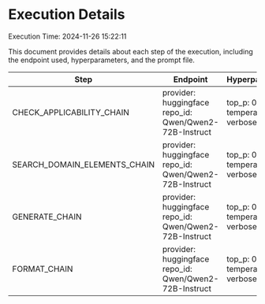 # Execution Details

Execution Time: 2024-11-26 15:22:11

This document provides details about each step of the execution, including the endpoint used, hyperparameters, and the prompt file.

| Step | Endpoint | Hyperparameters | Prompt Files |
|------|----------|-----------------|--------------|
| CHECK_APPLICABILITY_CHAIN | provider: huggingface<br>repo_id: Qwen/Qwen2-72B-Instruct | top_p: 0.95<br>temperature: 0.6<br>verbose: False | (plain, check-applicability/qwen/plain-template.txt) |
| SEARCH_DOMAIN_ELEMENTS_CHAIN | provider: huggingface<br>repo_id: Qwen/Qwen2-72B-Instruct | top_p: 0.95<br>temperature: 0.65<br>verbose: False | (plain, search-domain-elements/qwen/plain-template-lowsigma.txt) |
| GENERATE_CHAIN | provider: huggingface<br>repo_id: Qwen/Qwen2-72B-Instruct | top_p: 0.95<br>temperature: 0.7<br>verbose: False | (plain, generate-requirements/qwen/plain-template.txt) |
| FORMAT_CHAIN | provider: huggingface<br>repo_id: Qwen/Qwen2-72B-Instruct | top_p: 0.95<br>temperature: 0.5<br>verbose: False | (plain, format-json/qwen/plain-template.txt) |
